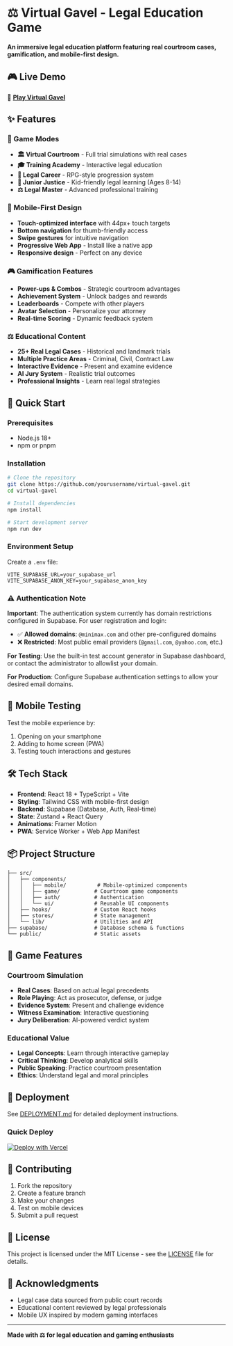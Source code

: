 # ⚖️ Virtual Gavel - Legal Education Game

**An immersive legal education platform featuring real courtroom cases, gamification, and mobile-first design.**

## 🎮 Live Demo
🔗 **[Play Virtual Gavel](https://aw157fnhbdue.space.minimax.io)**

## ✨ Features

### 🎯 Game Modes
- **🏛️ Virtual Courtroom** - Full trial simulations with real cases
- **🎓 Training Academy** - Interactive legal education
- **👑 Legal Career** - RPG-style progression system  
- **🌈 Junior Justice** - Kid-friendly legal learning (Ages 8-14)
- **⚖️ Legal Master** - Advanced professional training

### 📱 Mobile-First Design
- **Touch-optimized interface** with 44px+ touch targets
- **Bottom navigation** for thumb-friendly access
- **Swipe gestures** for intuitive navigation
- **Progressive Web App** - Install like a native app
- **Responsive design** - Perfect on any device

### 🎮 Gamification Features
- **Power-ups & Combos** - Strategic courtroom advantages
- **Achievement System** - Unlock badges and rewards
- **Leaderboards** - Compete with other players
- **Avatar Selection** - Personalize your attorney
- **Real-time Scoring** - Dynamic feedback system

### ⚖️ Educational Content
- **25+ Real Legal Cases** - Historical and landmark trials
- **Multiple Practice Areas** - Criminal, Civil, Contract Law
- **Interactive Evidence** - Present and examine evidence
- **AI Jury System** - Realistic trial outcomes
- **Professional Insights** - Learn real legal strategies

## 🚀 Quick Start

### Prerequisites
- Node.js 18+ 
- npm or pnpm

### Installation
```bash
# Clone the repository
git clone https://github.com/yourusername/virtual-gavel.git
cd virtual-gavel

# Install dependencies
npm install

# Start development server
npm run dev
```

### Environment Setup
Create a `.env` file:
```env
VITE_SUPABASE_URL=your_supabase_url
VITE_SUPABASE_ANON_KEY=your_supabase_anon_key
```

### ⚠️ Authentication Note
**Important**: The authentication system currently has domain restrictions configured in Supabase. For user registration and login:

- ✅ **Allowed domains**: `@minimax.com` and other pre-configured domains
- ❌ **Restricted**: Most public email providers (`@gmail.com`, `@yahoo.com`, etc.)

**For Testing**: Use the built-in test account generator in Supabase dashboard, or contact the administrator to allowlist your domain.

**For Production**: Configure Supabase authentication settings to allow your desired email domains.

## 📱 Mobile Testing
Test the mobile experience by:
1. Opening on your smartphone
2. Adding to home screen (PWA)
3. Testing touch interactions and gestures

## 🛠️ Tech Stack
- **Frontend**: React 18 + TypeScript + Vite
- **Styling**: Tailwind CSS with mobile-first design
- **Backend**: Supabase (Database, Auth, Real-time)
- **State**: Zustand + React Query
- **Animations**: Framer Motion
- **PWA**: Service Worker + Web App Manifest

## 📦 Project Structure
```
├── src/
│   ├── components/
│   │   ├── mobile/          # Mobile-optimized components
│   │   ├── game/           # Courtroom game components
│   │   ├── auth/           # Authentication
│   │   └── ui/             # Reusable UI components
│   ├── hooks/              # Custom React hooks
│   ├── stores/             # State management
│   └── lib/                # Utilities and API
├── supabase/               # Database schema & functions
└── public/                 # Static assets
```

## 🎯 Game Features

### Courtroom Simulation
- **Real Cases**: Based on actual legal precedents
- **Role Playing**: Act as prosecutor, defense, or judge
- **Evidence System**: Present and challenge evidence
- **Witness Examination**: Interactive questioning
- **Jury Deliberation**: AI-powered verdict system

### Educational Value
- **Legal Concepts**: Learn through interactive gameplay
- **Critical Thinking**: Develop analytical skills
- **Public Speaking**: Practice courtroom presentation
- **Ethics**: Understand legal and moral principles

## 🚀 Deployment

See [DEPLOYMENT.md](./DEPLOYMENT.md) for detailed deployment instructions.

### Quick Deploy
[![Deploy with Vercel](https://vercel.com/button)](https://vercel.com/new/clone)

## 🤝 Contributing
1. Fork the repository
2. Create a feature branch
3. Make your changes
4. Test on mobile devices
5. Submit a pull request

## 📄 License
This project is licensed under the MIT License - see the [LICENSE](LICENSE) file for details.

## 🙏 Acknowledgments
- Legal case data sourced from public court records
- Educational content reviewed by legal professionals
- Mobile UX inspired by modern gaming interfaces

---

**Made with ⚖️ for legal education and gaming enthusiasts**
